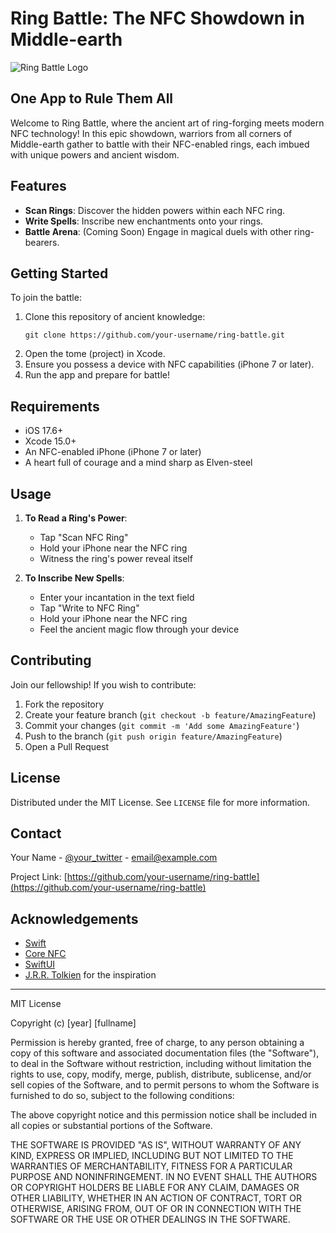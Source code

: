# Ring Battle: The NFC Showdown in Middle-earth

![Ring Battle Logo](https://example.com/ring-battle-logo.png)

## One App to Rule Them All

Welcome to Ring Battle, where the ancient art of ring-forging meets modern NFC technology! In this epic showdown, warriors from all corners of Middle-earth gather to battle with their NFC-enabled rings, each imbued with unique powers and ancient wisdom.

## Features

- **Scan Rings**: Discover the hidden powers within each NFC ring.
- **Write Spells**: Inscribe new enchantments onto your rings.
- **Battle Arena**: (Coming Soon) Engage in magical duels with other ring-bearers.

## Getting Started

To join the battle:

1. Clone this repository of ancient knowledge:
   ```
   git clone https://github.com/your-username/ring-battle.git
   ```
2. Open the tome (project) in Xcode.
3. Ensure you possess a device with NFC capabilities (iPhone 7 or later).
4. Run the app and prepare for battle!

## Requirements

- iOS 17.6+
- Xcode 15.0+
- An NFC-enabled iPhone (iPhone 7 or later)
- A heart full of courage and a mind sharp as Elven-steel

## Usage

1. **To Read a Ring's Power**:
   - Tap "Scan NFC Ring"
   - Hold your iPhone near the NFC ring
   - Witness the ring's power reveal itself

2. **To Inscribe New Spells**:
   - Enter your incantation in the text field
   - Tap "Write to NFC Ring"
   - Hold your iPhone near the NFC ring
   - Feel the ancient magic flow through your device

## Contributing

Join our fellowship! If you wish to contribute:

1. Fork the repository
2. Create your feature branch (`git checkout -b feature/AmazingFeature`)
3. Commit your changes (`git commit -m 'Add some AmazingFeature'`)
4. Push to the branch (`git push origin feature/AmazingFeature`)
5. Open a Pull Request

## License

Distributed under the MIT License. See `LICENSE` file for more information.

## Contact

Your Name - [@your_twitter](https://twitter.com/your_twitter) - email@example.com

Project Link: [https://github.com/your-username/ring-battle](https://github.com/your-username/ring-battle)

## Acknowledgements

- [Swift](https://swift.org/)
- [Core NFC](https://developer.apple.com/documentation/corenfc)
- [SwiftUI](https://developer.apple.com/xcode/swiftui/)
- [J.R.R. Tolkien](https://www.tolkienestate.com/) for the inspiration

---

MIT License

Copyright (c) [year] [fullname]

Permission is hereby granted, free of charge, to any person obtaining a copy
of this software and associated documentation files (the "Software"), to deal
in the Software without restriction, including without limitation the rights
to use, copy, modify, merge, publish, distribute, sublicense, and/or sell
copies of the Software, and to permit persons to whom the Software is
furnished to do so, subject to the following conditions:

The above copyright notice and this permission notice shall be included in all
copies or substantial portions of the Software.

THE SOFTWARE IS PROVIDED "AS IS", WITHOUT WARRANTY OF ANY KIND, EXPRESS OR
IMPLIED, INCLUDING BUT NOT LIMITED TO THE WARRANTIES OF MERCHANTABILITY,
FITNESS FOR A PARTICULAR PURPOSE AND NONINFRINGEMENT. IN NO EVENT SHALL THE
AUTHORS OR COPYRIGHT HOLDERS BE LIABLE FOR ANY CLAIM, DAMAGES OR OTHER
LIABILITY, WHETHER IN AN ACTION OF CONTRACT, TORT OR OTHERWISE, ARISING FROM,
OUT OF OR IN CONNECTION WITH THE SOFTWARE OR THE USE OR OTHER DEALINGS IN THE
SOFTWARE.
